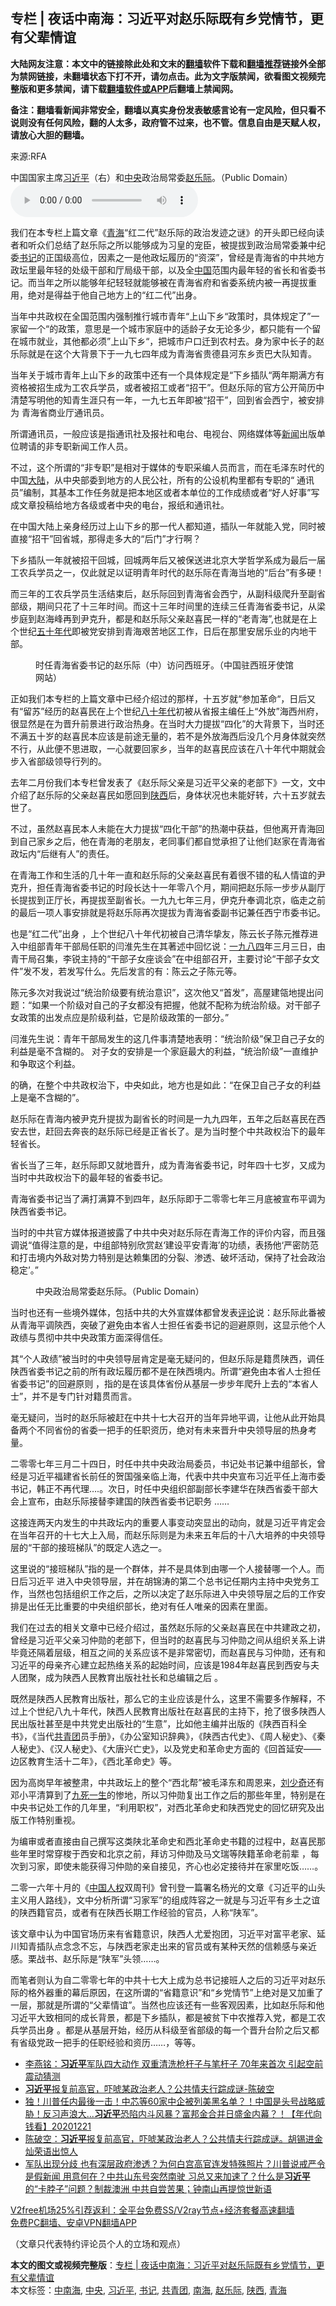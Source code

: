  <h2>专栏 | 夜话中南海：习近平对赵乐际既有乡党情节，更有父辈情谊</h2> <p class="notice"><b>大陆网友注意：本文中的链接除此处和文末的<a href="https://github.com/bannedbook/fanqiang" >翻墙</a>软件下载和<a href="https://github.com/killgcd/justmysocks/blob/master/README.md">翻墙推荐</a>链接外全部为禁网链接，未翻墙状态下打不开，请勿点击。此为文字版禁闻，欲看图文视频完整版和更多禁闻，请下载<a href="https://github.com/bannedbook/fanqiang">翻墙软件或APP</a>后翻墙上禁闻网。</p><p>备注：翻墙看新闻非常安全，翻墙以真实身份发表敏感言论有一定风险，但只看不说则没有任何风险，翻的人太多，政府管不过来，也不管。信息自由是天赋人权，请放心大胆的翻墙。</b></p>  <div class="entry"> <p>来源:RFA</p> <p>中国国家主席<a href="https://www.bannedbook.org/bnews/tag/%e4%b9%a0%e8%bf%91%e5%b9%b3/" class="st_tag internal_tag" rel="tag" title="标签 习近平 下的日志">习近平</a>（右）和<a href="https://www.bannedbook.org/bnews/tag/%E4%B8%AD%E5%A4%AE/" class="st_tag internal_tag" rel="tag" title="标签 中央 下的日志">中央</a>政治局常委<a href="https://www.bannedbook.org/bnews/tag/%e8%b5%b5%e4%b9%90%e9%99%85/" class="st_tag internal_tag" rel="tag" title="标签 赵乐际 下的日志">赵乐际</a>。（Public Domain）             <audio controls="controls" preload="metadata" src="https://www.rfa.org/mandarin/zhuanlan/yehuazhongnanhai/gx-12182020164232.html/@@stream" type="audio/mpeg"></audio></p> <p>我们在本专栏上篇文章《<a href="https://www.bannedbook.org/bnews/tag/%e9%9d%92%e6%b5%b7/" class="st_tag internal_tag" rel="tag" title="标签 青海 下的日志">青海</a>“红二代”赵乐际的政治发迹之谜》的开头即已经向读者和听众们总结了赵乐际之所以能够成为习皇的宠臣，被提拔到政治局常委兼中纪委<a href="https://www.bannedbook.org/bnews/tag/%e4%b9%a6%e8%ae%b0/" class="st_tag internal_tag" rel="tag" title="标签 书记 下的日志">书记</a>的正国级高位，因素之一是他政坛履历的“资深”，曾经是青海省的中共地方政坛里最年轻的处级干部和厅局级干部，以及全<span class='wp_keywordlink_affiliate'><a href="https://www.bannedbook.org/" title="中国" target="_blank">中国</a></span>范围内最年轻的省长和省委书记。而当年之所以能够年纪轻轻就能够被在青海省府和省委系统内被一再提拔重用，绝对是得益于他自己地方上的“红二代”出身。</p> <p>当年中共政权在全国范围内强制推行城市青年“上山下乡“政策时，具体规定了”一家留一个“的政策，意思是一个城市家庭中的适龄子女无论多少，都只能有一个留在城市就业，其他都必须”上山下乡“，把城市户口迁到农村去。身为家中长子的赵乐际就是在这个大背景下于一九七四年成为青海省贵德县河东乡贡巴大队知青。</p> <p>当年关于城市青年上山下乡的政策中还有一个具体规定是“下乡插队“两年期满方有资格被招生成为工农兵学员，或者被招工或者“招干”。但赵乐际的官方公开简历中清楚写明他的知青生涯只有一年，一九七五年即被“招干”，回到省会西宁，被安排为 青海省商业厅通讯员。</p> <p>所谓通讯员，一般应该是指通讯社及报社和电台、电视台、网络媒体等<span class='wp_keywordlink_affiliate'><a href="https://www.bannedbook.org/" title="新闻">新闻</a></span>出版单位聘请的非专职新闻工作人员。</p> <p>不过，这个所谓的“非专职”是相对于媒体的专职采编人员而言，而在毛泽东时代的中国<span class='wp_keywordlink_affiliate'><a href="https://www.bannedbook.org/" title="大陆" target="_blank">大陆</a></span>，从中央部委到地方的人民公社，所有的公设机构里都有专职的“ 通讯员”编制，其基本工作任务就是把本地区或者本单位的工作成绩或者“好人好事”写成文章投稿给地方各级或者中央的电台，报纸和通讯社。</p> <p>在中国大陆上亲身经历过上山下乡的那一代人都知道，插队一年就能入党，同时被直接“招干”回省城，那得走多大的“后门”才行啊？</p> <p>下乡插队一年就被招干回城，回城两年后又被保送进北京大学哲学系成为最后一届工农兵学员之一，仅此就足以证明青年时代的赵乐际在青海当地的“后台”有多硬！</p>  <p>而三年的工农兵学员生活结束后，赵乐际回到青海省会西宁，从副科级爬升至副省部级，期间只花了十三年时间。而这十三年时间里的连续三任青海省委书记，从梁步庭到赵海峰再到尹克升，都是和赵乐际父亲赵喜民一样的“老青海”,也就是在上个世纪<span class='wp_keywordlink'><a href="https://www.bannedbook.org/forum2/topic1267.html" title="《五十年代底尘埃》" target="_blank">五十年代</a></span>即被党安排到青海艰苦地区工作，日后在那里安居乐业的内地干部。</p> <p><figure> <figcaption>时任青海省委书记的赵乐际（中）访问西班牙。（中国驻西班牙使馆网站）</figcaption></figure> </p> <p>正如我们本专栏的上篇文章中已经介绍过的那样，十五岁就“参加革命“，日后又有“留苏”经历的赵喜民在上个世纪<span class='wp_keywordlink'><a href="https://www.bannedbook.org/forum2/topic939.html" title="《八十年代访谈录》" target="_blank">八十年代</a></span>初被从省报主编任上“外放”海西州府，很显然是在为晋升前景进行政治热身。在当时大力提拔“四化”的大背景下，当时还不满五十岁的赵喜民本应该是前途无量的，若不是外放海西后没几个月身体就突然不行，从此便不思进取，一心就要回家乡，当年的赵喜民应该在八十年代中期就会步入省部级领导行列的。</p> <p>去年二月份我们本专栏曾发表了《赵乐际父亲是习近平父亲的老部下》一文，文中介绍了赵乐际的父亲赵喜民如愿回到<a href="https://www.bannedbook.org/bnews/tag/%e9%99%95%e8%a5%bf/" class="st_tag internal_tag" rel="tag" title="标签 陕西 下的日志">陕西</a>后，身体状况也未能好转，六十五岁就去世了。</p> <p>不过，虽然赵喜民本人未能在大力提拔“四化干部”的热潮中获益，但他离开青海回到自己家乡之后，他在青海的老朋友，老同事们都自觉承担了让他们赵家在青海省政坛内“后继有人”的责任。</p> <p>在青海工作和生活的几十年一直和赵乐际的父亲赵喜民有着很不错的私人情谊的尹克升，担任青海省委书记的时段长达十一年零八个月，期间把赵乐际一步步从副厅长提拔到正厅长，再提拔至副省长。一九九七年三月，伊克升奉调北京，临走之前的最后一项人事安排就是将赵乐际再次提拔为青海省委副书记兼任西宁市委书记。</p> <p>也是“红二代”出身 ，上个世纪八十年代初被自己清华挚友，陈云长子陈元推荐进入中组部青年干部局任职的闫淮先生在其著述中回忆说：<span class='wp_keywordlink'><a href="https://www.bannedbook.org/forum2/topic186.html" title="《1984》 英·乔治·奥威尔 著" target="_blank">一九八四</a></span>年三月三日，由青干局召集，李锐主持的“干部子女座谈会”在中组部召开，主要讨论“干部子女文件”发不发，若发写什么。先后发言的有：陈云之子陈元等。</p> <p>陈元多次对我说过“统治阶级要有统治意识”，这次他又“首发”，高屋建瓴地提出问题：“如果一个阶级对自己的子女都没有把握，他就不配称为统治阶级。对干部子女政策的出发点应是阶级利益，它是阶级政策的一部分。”</p> <p>闫淮先生说：青年干部局发生的这几件事清楚地表明：“统治阶级”保卫自己子女的利益是毫不含糊的。 对子女的安排是一个家庭最大的利益，“统治阶级”一直维护和争取这个利益。</p>  <p>的确，在整个中共政权治下，中央如此，地方也是如此：“在保卫自己子女的利益上是毫不含糊的”。</p> <p>赵乐际在青海内被尹克升提拔为副省长的时间是一九九四年，五年之后赵喜民在西安去世，赶回去奔丧的赵乐际已经是正省长了。是为当时整个中共政权治下的最年轻省长。</p> <p>省长当了三年，赵乐际即又就地晋升，成为青海省委书记，时年四十七岁，又成为当时中共政权治下的最年轻的省委书记。</p> <p>青海省委书记当了满打满算不到四年，赵乐际即于二零零七年三月底被宣布平调为陕西省委书记。</p> <p>当时的中共官方媒体报道披露了中共中央对赵乐际在青海工作的评价内容，而且强调说“值得注意的是，中组部特别欣赏赵‘建设平安青海’的功绩，表扬他‘严密防范和打击境内外敌对势力特别是达赖集团的分裂、渗透、破坏活动，保持了社会政治稳定’。”</p> <p><figure> <figcaption>中央政治局常委赵乐际。（Public Domain）</figcaption></figure> </p> <p>当时也还有一些境外媒体，包括中共的大外宣媒体都曾发表<span class='wp_keywordlink_affiliate'><a href="https://www.bannedbook.org/bnews/comments/" title="新闻评论" target="_blank">评论</a></span>说：赵乐际此番被从青海平调陝西，突破了避免由本省人士担任省委书记的迴避原则，这显示他个人政绩与贯彻中共中央政策方面深得信任。</p> <p>其“个人政绩”被当时的中央领导层肯定是毫无疑问的，但赵乐际是籍贯陕西，调任陕西省委书记之前的所有政坛履历都不是在陕西境内。所谓“避免由本省人士担任省委书记”的回避原则 ，指的是在该具体省份从基层一步步年爬升上去的“本省人士”，并不是专门针对籍贯而言。</p> <p>毫无疑问，当时的赵乐际被赶在中共十七大召开的当年异地平调，让他从此开始具备两个不同省份的省委一把手的任职资历，绝对有未来晋升中央领导层的热身考量。</p>  <p>二零零七年三月二十四日，时任中共中央政治局委员，书记处书记兼中组部长，曾经是习近平福建省长前任的贺国强亲临上海，代表中共中央宣布习近平任上海市委书记，韩正不再代理….。次日，时任中央组织部副部长李建华在陕西省委干部大会上宣布，由赵乐际接替李建国的陕西省委书记职务 ……</p> <p>这接连两天内发生的中共政坛内的重要人事变动突显出的动向，就是习近平肯定会在当年召开的十七大上入局，而赵乐际则是为未来五年后的十八大培养的中央领导层的“干部的接班梯队”的既定人选之一。</p> <p>这里说的“接班梯队”指的是一个群体，并不是具体到由哪一个人接替哪一个人。而日后习近平 进入中央领导层，并在胡锦涛的第二个总书记任期内主持中央党务工作，当然也包括组织工作之后，之所以决定了赵乐际进入中央领导层之后的工作安排是出任无比重要的中央组织部长，绝对有任人唯亲的因素在里面。</p> <p>我们在过去的相关文章中已经介绍过，虽然赵乐际的父亲赵喜民在中共建政之初，曾经是习近平父亲习仲勋的老部下，但当时的赵喜民与习仲勋之间从组织关系上讲毕竟还隔着层级，相互之间的关系应该不是非常密切，而赵喜民与习仲勋，还有和习近平的母亲齐心建立起热络关系的起始时间，应该是1984年赵喜民到西安与夫人团聚，成为陕西人民教育出版社社长和总编辑之后 。</p> <p>既然是陕西人民教育出版社，那么它的主业应该是什么，这里不需要多作解释，不过上个世纪八九十年代，陕西人民教育出版社在赵喜民的主持下，抢了很多陕西人民出版社甚至是中共党史出版社的“生意”，比如他主编并出版的《陕西百科全书》，《当代<a href="https://www.bannedbook.org/bnews/tag/%e5%85%b1%e9%9d%92%e5%9b%a2/" class="st_tag internal_tag" rel="tag" title="标签 共青团 下的日志">共青团</a>员手册》，《办公室知识辞典》，《陕西古代史》、《周人秘史》、《秦人秘史》、《汉人秘史》、《大唐兴亡史》，以及党史和革命史方面的《回首延安——边区教育生活十二年》，《西北革命史》等。</p> <p>因为高岗早年被整肃，中共政坛上的整个“西北帮”被毛泽东和周恩来，<span class='wp_keywordlink'><a href="https://www.bannedbook.org/forum2/topic1158.html" title="《刘少奇传》" target="_blank">刘少奇</a></span>还有邓小平清算到了<span class='wp_keywordlink'><a href="https://www.bannedbook.org/forum2/topic24.html" title="九死一生——我的“右派”历程  作者：代煌" target="_blank">九死一生</a></span>的惨地，所以习仲勋复出工作之后的那些年里，特别是在中央书记处工作的几年里，“利用职权”，对西北革命史和陕西党史的回忆研究及出版工作特别重视。</p> <p>为编审或者直接由自己撰写这类陕北革命史和西北革命史书籍的过程中，赵喜民那些年里时常穿梭于西安和北京之前，拜访习仲勋及马文瑞等陕籍革命老前辈 ，每次到习家，即使未能获得习仲勋的亲自接见，齐心也必定接待并在家里吃饭……。</p> <p>二零一六年十月的《<span class='wp_keywordlink'><a href="https://www.bannedbook.org/forum20/" title="中国人权论坛" target="_blank">中国人权</a></span>双周刊》曾刊登一篇署名杨光的文章《习近平的山头主义用人路线》，文中分析所谓“习家军”的组成阵容之一就是与习近平有乡土之谊的陕西籍官员，或者有在陕西长期工作经验的官员，人称“陕军”。</p> <p>该文章中认为中国官场历来有省籍意识，陕西人尤爱抱团，习近平对富平老家、延川知青插队点念念不忘，与陕西老家走出来的官员或有某种天然的信赖感与亲近感。栗战书、赵乐际是“陕军”头领……。</p>  <p>而笔者则认为自二零零七年的中共十七大上成为总书记接班人之后的习近平对赵乐际的格外器重的幕后原因，在这所谓的“省籍意识”和“乡党情节”上绝对是又加重了一层，那就是所谓的“父辈情谊”。当然也应该还有一些客观因素，比如赵乐际和他习近平大致相同的成长背景，都是下乡插队，都是被贫下中农推荐入党，都是工农兵学员出身 。都是从基层开始，经历从科级至省部级的每一个晋升台阶之后又都有省级党政一把手的任职经验和资历……，等等。</p> <ul class='op-related-articles' title='相关阅读'> <li><a href='https://www.bannedbook.org/bnews/comments/20201222/1452461.html' target='_blank'>李燕铭：<b>习近平</b>军队四大动作 双重清洗枪杆子与笔杆子 70年来首次 引起空前震动猜测</a></li> <li><a href='https://www.bannedbook.org/bnews/taiwannews/20201222/1452379.html' target='_blank'><b>习近平</b>报复前高官，吓唬某政治老人？公共情夫行踪成谜-陈破空</a></li> <li><a href='https://www.bannedbook.org/bnews/taiwannews/20201221/1452306.html' target='_blank'>独！川普任内最後一击！中芯等60家中企被列美黑名单？！中国是头号战略威胁！反习声浪大...<b>习近平</b>恐陷内斗风暴？富邦金合并日盛金内幕？！【年代向钱看】20201221</a></li> <li><a href='https://www.bannedbook.org/bnews/cbnews/20201221/1452255.html' target='_blank'>陈破空：<b>习近平</b>报复前高官，吓唬某政治老人？公共情夫行踪成谜。胡锡进金灿荣语出惊人</a></li> <li><a href='https://www.bannedbook.org/bnews/bannedvideo/20201221/1452239.html' target='_blank'>军队出现分歧 也有深层政府渗透？为何白宫高官连发特殊照片？川普说戒严令是假新闻 用意何在？中共山东号突然南驶 习总又来加速了？什么是<b>习近平</b>的“卡脖子”问题？制裁澳洲 中共自尝苦果；钟南山再提惊世新语</a></li> </ul> <p class="texttj"> <a href="https://www.bannedbook.org/forum23/topic22702.html" target="_blank">V2free机场25%引荐返利：全平台免费SS/V2ray节点+经济套餐高速翻墙</a><br/> <a href="https://github.com/bannedbook/fanqiang/wiki/%E7%A6%81%E9%97%BB%E7%BD%91%E5%AE%89%E5%8D%93%E7%BF%BB%E5%A2%99%E6%96%B0%E9%97%BBAPP" target="_blank">免费PC翻墙、安卓VPN翻墙APP</a></p><p>（文章只代表特约评论员个人的立场和观点）</p><a name='sharetosocial'></a>       <div><b>本文的图文或视频完整版</b>：<a href='https://www.bannedbook.org/bnews/cbnews/20201222/1452495.html'>专栏 | 夜话中南海：习近平对赵乐际既有乡党情节，更有父辈情谊</a></div>  </div><!--END ENTRY--> <div class="postfooter"> <div>本文标签：<a href="https://www.bannedbook.org/bnews/tag/%e4%b8%ad%e5%8d%97%e6%b5%b7/" rel="tag">中南海</a>, <a href="https://www.bannedbook.org/bnews/tag/%E4%B8%AD%E5%A4%AE/" rel="tag">中央</a>, <a href="https://www.bannedbook.org/bnews/tag/%e4%b9%a0%e8%bf%91%e5%b9%b3/" rel="tag">习近平</a>, <a href="https://www.bannedbook.org/bnews/tag/%e4%b9%a6%e8%ae%b0/" rel="tag">书记</a>, <a href="https://www.bannedbook.org/bnews/tag/%e5%85%b1%e9%9d%92%e5%9b%a2/" rel="tag">共青团</a>, <a href="https://www.bannedbook.org/bnews/tag/%e5%8d%97%e6%b5%b7/" rel="tag">南海</a>, <a href="https://www.bannedbook.org/bnews/tag/%e8%b5%b5%e4%b9%90%e9%99%85/" rel="tag">赵乐际</a>, <a href="https://www.bannedbook.org/bnews/tag/%e9%99%95%e8%a5%bf/" rel="tag">陕西</a>, <a href="https://www.bannedbook.org/bnews/tag/%e9%9d%92%e6%b5%b7/" rel="tag">青海</a></div>  </div><!--END POSTFOOTER--> 